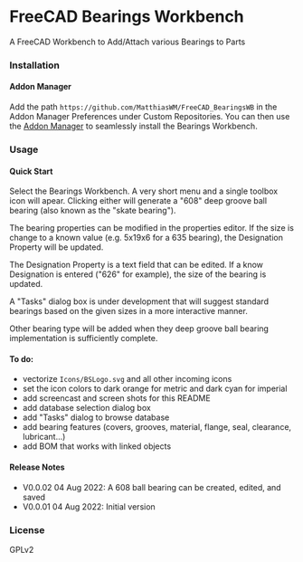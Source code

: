 # FreeCAD Bearings Workbench

<!-- add Python code quality alerts here -->

A FreeCAD Workbench to Add/Attach various Bearings to Parts  

<!-- add animated gif (screencast) of using the workbench -->

### Installation

#### Addon Manager
Add the path `https://github.com/MatthiasWM/FreeCAD_BearingsWB` in the Addon 
Manager Preferences under Custom Repositories.
You can then use the [Addon Manager](https://github.com/FreeCAD/FreeCAD-addons/#1-builtin-addon-manager) 
to seamlessly install the Bearings Workbench.

### Usage

#### Quick Start

Select the Bearings Workbench. A very short menu and a single toolbox icon 
will apear. Clicking either will generate a "608" deep groove ball bearing
(also known as the "skate bearing"). 

The bearing properties can be modified in the properties editor. If the size
is change to a known value (e.g. 5x19x6 for a 635 bearing), the Designation 
Property will be updated.
 
The Designation Property is a text field that can be edited. If a know 
Designation is entered ("626" for example), the size of the bearing is updated.

A "Tasks" dialog box is under development that will suggest standard bearings
based on the given sizes in a more interactive manner.

Other bearing type will be added when they deep groove ball bearing 
implementation is sufficiently complete.

<!-- No official Wiki at this point: ### Official Wiki https://www.freecadweb.org/wiki/Bearings_Workbench -->
 
<!-- <details>
  <summary><i>Expand this section for a synopsis on how to use this workbench</i></summary> 

No details yet.

</details> -->

#### To do:
* vectorize `Icons/BSLogo.svg` and all other incoming icons
* set the icon colors to dark orange for metric and dark cyan for imperial
* add screencast and screen shots for this README 
* add database selection dialog box
* add "Tasks" dialog to browse database
* add bearing features (covers, grooves, material, flange, seal, clearance, lubricant...)
* add BOM that works with linked objects

#### Release Notes 
* V0.0.02  04 Aug 2022:  A 608 ball bearing can be created, edited, and saved 
* V0.0.01  04 Aug 2022:  Initial version 

<!-- ### Contributing
See [CONTRIBUTING.md](CONTRIBUTING.md) -->

### License
GPLv2
